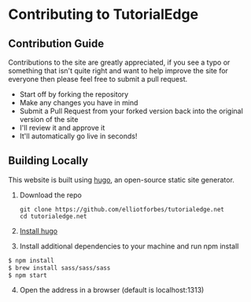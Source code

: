 Contributing to TutorialEdge
=============================

## Contribution Guide

Contributions to the site are greatly appreciated, if you see a typo or
something that isn't quite right and want to help improve the site for everyone
then please feel free to submit a pull request.

- Start off by forking the repository
- Make any changes you have in mind
- Submit a Pull Request from your forked version back into the original version
  of the site
- I'll review it and approve it
- It'll automatically go live in seconds!

## Building Locally

This website is built using [hugo](https://gohugo.io/), an open-source static
site generator.

1. Download the repo

   ```
   git clone https://github.com/elliotforbes/tutorialedge.net
   cd tutorialedge.net
   ```

2. [Install hugo](https://gohugo.io/getting-started/installing/)

3. Install additional dependencies to your machine and run npm install

```bash
$ npm install
$ brew install sass/sass/sass
$ npm start
```

4. Open the address in a browser (default is localhost:1313)
